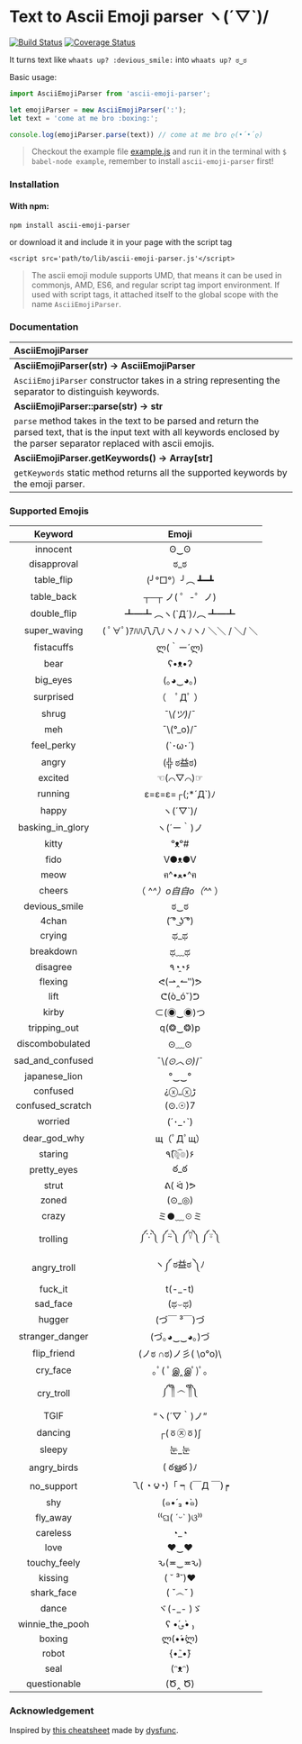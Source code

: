 # Text to Ascii Emoji parser  ヽ(´▽`)/  
[![Build Status](https://travis-ci.org/alejorod/ascii-emoji-parser.svg?branch=master)](https://travis-ci.org/alejorod/ascii-emoji-parser)
[![Coverage Status](https://coveralls.io/repos/github/alejorod/ascii-emoji-parser/badge.svg?branch=master)](https://coveralls.io/github/alejorod/ascii-emoji-parser?branch=master)

It turns text like ```whaats up? :devious_smile:``` into ```whaats up? ಠ‿ಠ```

Basic usage:

```Javascript
import AsciiEmojiParser from 'ascii-emoji-parser';

let emojiParser = new AsciiEmojiParser(':');
let text = 'come at me bro :boxing:';

console.log(emojiParser.parse(text)) // come at me bro ლ(•́•́ლ)
```

> Checkout the example file [example.js](https://github.com/alejorod/ascii-emoji-parser/blob/master/example.js) and run it in the terminal with `$ babel-node example`, remember to install `ascii-emoji-parser` first!


### Installation

#### With npm:
```
npm install ascii-emoji-parser
```

or download it and include it in your page with the script tag

```
<script src='path/to/lib/ascii-emoji-parser.js'</script>
```

> The ascii emoji module supports UMD, that means it can be used in commonjs, AMD, ES6, and regular script tag import environment. If used with script tags, it attached itself to the global scope with the name `AsciiEmojiParser`.

### Documentation

| AsciiEmojiParser |
| :--- |
| **AsciiEmojiParser(str) -> AsciiEmojiParser** |
|`AsciiEmojiParser` constructor takes in a string representing the separator to distinguish keywords.|
| **AsciiEmojiParser::parse(str) -> str** |
|`parse` method takes in the text to be parsed and return the parsed text, that is the input text with all keywords enclosed by the parser separator replaced with ascii emojis.|
| **AsciiEmojiParser.getKeywords() -> Array[str]** |
|`getKeywords` static method returns all the supported keywords by the emoji parser.|

### Supported Emojis

|Keyword | Emoji|
|:---:|:---:|
|innocent | ʘ‿ʘ|
|disapproval | ಠ_ಠ|
|table_flip | (╯°□°）╯︵ ┻━┻|
|table_back | ┬─┬﻿ ノ( ゜-゜ノ)|
|double_flip | ┻━┻ ︵ヽ(`Д´)ﾉ︵﻿ ┻━┻|
|super_waving | ( ﾟ∀ﾟ)ｱﾊﾊ八八ﾉヽﾉヽﾉヽﾉ ＼＼ / ＼/ ＼|
| fistacuffs | ლ(｀ー´ლ) |
| bear | ʕ•ᴥ•ʔ |
| big_eyes | (｡◕‿◕｡) |
| surprised | （　ﾟДﾟ ） |
| shrug | ¯\\_(ツ)_/¯ |
| meh | ¯\\(°_o)/¯ |
| feel_perky | (`･ω･´) |
| angry | (╬ ಠ益ಠ) |
| excited | ☜(⌒▽⌒)☞ |
| running | ε=ε=ε=┌(;*´Д`)ﾉ |
| happy | ヽ(´▽`)/ |
| basking_in_glory | ヽ(´ー｀)ノ |
| kitty | ᵒᴥᵒ# |
| fido | V●ᴥ●V |
| meow | ฅ^•ﻌ•^ฅ |
| cheers | （ ^_^）o自自o（^_^ ） |
| devious_smile | ಠ‿ಠ |
| 4chan | ( ͡° ͜ʖ ͡°) |
| crying | ಥ_ಥ |
| breakdown | ಥ﹏ಥ |
| disagree | ٩◔̯◔۶ |
| flexing | ᕙ(⇀‸↼‶)ᕗ |
| lift | ᕦ(ò_óˇ)ᕤ |
| kirby | ⊂(◉‿◉)つ |
| tripping_out | q(❂‿❂)p |
| discombobulated | ⊙﹏⊙ |
| sad_and_confused | ¯\\_(⊙︿⊙)_/¯ |
| japanese_lion | °‿‿° |
| confused | ¿ⓧ_ⓧﮌ |
| confused_scratch | (⊙.☉)7 |
| worried | (´･_･`) |
| dear_god_why | щ（ﾟДﾟщ） |
| staring | ٩(͡๏̯͡๏)۶ |
| pretty_eyes | ఠ_ఠ |
| strut | ᕕ( ᐛ )ᕗ |
| zoned | (⊙_◎) |
| crazy | ミ●﹏☉ミ |
| trolling | ༼∵༽ ༼⍨༽ ༼⍢༽ ༼⍤༽ |
| angry_troll | ヽ༼ ಠ益ಠ ༽ﾉ |
| fuck_it | t(-_-t) |
| sad_face | (ಥ⌣ಥ) |
| hugger | (づ￣ ³￣)づ |
| stranger_danger | (づ｡◕‿‿◕｡)づ |
| flip_friend | (ノಠ ∩ಠ)ノ彡( \\o°o)\\ |
| cry_face | ｡ﾟ( ﾟஇ‸இﾟ)ﾟ｡ |
| cry_troll | ༼ ༎ຶ ෴ ༎ຶ༽ |
| TGIF | “ヽ(´▽｀)ノ” |
| dancing | ┌(ㆆ㉨ㆆ)ʃ |
| sleepy | 눈_눈 |
| angry_birds | ( ఠൠఠ )ﾉ |
| no_support | 乁( ◔ ౪◔)「      ┑(￣Д ￣)┍ |
| shy | (๑•́ ₃ •̀๑) |
| fly_away | ⁽⁽ଘ( ˊᵕˋ )ଓ⁾⁾ |
| careless | ◔_◔ |
| love | ♥‿♥ |
| touchy_feely | ԅ(≖‿≖ԅ) |
| kissing | ( ˘ ³˘)♥ |
| shark_face | ( ˇ෴ˇ ) |
| dance | ヾ(-_- )ゞ |
| winnie_the_pooh | ʕ •́؈•̀ ₎ |
| boxing | ლ(•́•́ლ) |
| robot | {•̃_•̃} |
| seal | (ᵔᴥᵔ) |
| questionable | (Ծ‸ Ծ) |

### Acknowledgement

Inspired by [this cheatsheet](https://github.com/dysfunc/ascii-emoji) made by [dysfunc](https://github.com/dysfunc).
